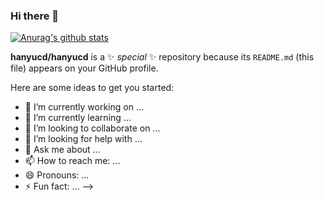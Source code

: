 ### Hi there 👋

[![Anurag's github stats](https://github-readme-stats.vercel.app/api?username=hanyucd)](https://github.com/anuraghazra/github-readme-stats)

**hanyucd/hanyucd** is a ✨ _special_ ✨ repository because its `README.md` (this file) appears on your GitHub profile.

Here are some ideas to get you started:

- 🔭 I’m currently working on ...
- 🌱 I’m currently learning ...
- 👯 I’m looking to collaborate on ...
- 🤔 I’m looking for help with ...
- 💬 Ask me about ...
- 📫 How to reach me: ...
- 😄 Pronouns: ...
- ⚡ Fun fact: ...
-->
